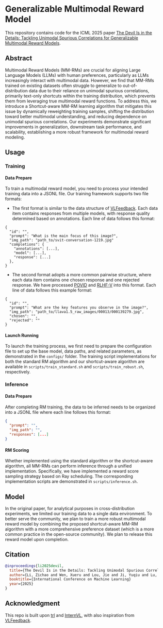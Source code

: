 # Generalizable Multimodal Reward Model

This repository contains code for the ICML 2025 paper [The Devil Is in the Details: Tackling Unimodal Spurious Correlations for Generalizable Multimodal Reward Models](https://arxiv.org/abs/2503.03122).

## Abstract

Multimodal Reward Models (MM-RMs) are crucial for aligning Large Language Models (LLMs) with human preferences, particularly as LLMs increasingly interact with multimodal data. However, we find that MM-RMs trained on existing datasets often struggle to generalize to out-of-distribution data due to their reliance on unimodal spurious correlations, primarily text-only shortcuts within the training distribution, which prevents them from leveraging true multimodal reward functions. To address this, we introduce a Shortcut-aware MM-RM learning algorithm that mitigates this issue by dynamically reweighting training samples, shifting the distribution toward better multimodal understanding, and reducing dependence on unimodal spurious correlations. Our experiments demonstrate significant improvements in generalization, downstream task performance, and scalability, establishing a more robust framework for multimodal reward modeling.


## Usage

### Training

#### Data Prepare

To train a multimodal reward model, you need to process your intended training data into a JSONL file. Our training framework supports two file formats:

* The first format is similar to the data structure of [VLFeedback](https://huggingface.co/datasets/MMInstruction/VLFeedback). Each data item contains responses from multiple models, with response quality determined based on annotations. Each line of data follows this format:

```
{
  "id": "",
  "prompt": "What is the main focus of this image?",
  "img_path": "path_to/svit-conversation-1219.jpg"
  "completions": {
    "annotations": [...],
    "model": [...],
    "response": [...]
  },
}
```

* The second format adopts a more common pairwise structure, where each data item contains one chosen response and one rejected response. We have processed [POVID](https://huggingface.co/datasets/YiyangAiLab/POVID_preference_data_for_VLLMs) and [RLHF-V](https://huggingface.co/datasets/openbmb/RLHF-V-Dataset) into this format. Each line of data follows this example format:

```
{
  "id": "",
  "prompt": "What are the key features you observe in the image?",
  "img_path": "path_to/llava1.5_raw_images/00013/000139279.jpg",
  "chosen": "",
  "rejected": ""
}
```

#### Launch Running

To launch the training process, we first need to prepare the configuration file to set up the base model, data paths, and related parameters, as demonstrated in the `configs/` folder. The training script implementations for both the standard RM algorithm and our shortcut-aware algorithm are available in `scripts/train_standard.sh` and `scripts/train_robust.sh`, respectively.

### Inference

#### Data Prepare

After completing RM training, the data to be inferred needs to be organized into a JSONL file where each line follows this format:

```json
{
  "prompt": "",
  "img_path": "",
  "responses": [...]
}
```

#### RM Scoring

Whether implemented using the standard algorithm or the shortcut-aware algorithm, all MM-RMs can perform inference through a unified implementation. Specifically, we have implemented a reward score sampling strategy based on Ray scheduling. The corresponding implementation scripts are demonstrated in `scripts/inference.sh`.

## Model

In the original paper, for analytical purposes in cross-distribution experiments, we limited our training data to a single data environment. To better serve the community, we plan to train a more robust multimodal reward model by combining the proposed shortcut-aware MM-RM algorithm with a more comprehensive preference dataset (which is a more common practice in the open-source community). We plan to release this reward model upon completion.


## Citation

``` bibtex
@inproceedings{li2025devil,
  title={The Devil Is in the Details: Tackling Unimodal Spurious Correlations for Generalizable Multimodal Reward Models},
  author={Li, Zichao and Wen, Xueru and Lou, Jie and Ji, Yuqiu and Lu, Yaojie and Han, Xianpei and Zhang, Debing and Sun, Le},
  booktitle={International Conference on Machine Learning}
  year={2025}
}
```

## Acknowledgment

This repo is built upon [trl](https://github.com/huggingface/trl) and [InternVL](https://github.com/OpenGVLab/InternVL), with also inspiration from [VLFeedback](https://github.com/vlf-silkie/VLFeedback).
